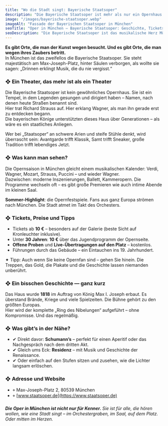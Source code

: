 ```yaml
---
title: "Wo die Stadt singt: Bayerische Staatsoper"
description: "Die Bayerische Staatsoper ist mehr als nur ein Opernhaus. In diesem Artikel erzählen wir von ihrer Geschichte, geben Besuchstipps, Infos zu Ticketpreisen und der besonderen Atmosphäre, die man mindestens einmal erlebt haben sollte."
image: "/images/bayerische-staatsoper.webp"
imageAlt: "Fassade der Bayerischen Staatsoper in München"
seoTitle: "Oper in München — Bayerische Staatsoper: Geschichte, Tickets, Atmosphäre"
seoDescription: "Die Bayerische Staatsoper ist das musikalische Herz Münchens. Atmosphäre, Preise, Geschichte, Tipps und Festspiele – alles, was Sie vor dem Besuch wissen sollten."
---
```


**Es gibt Orte, die man der Kunst wegen besucht. Und es gibt Orte, die man wegen ihres Zaubers betritt.**  
In München ist das zweifellos die Bayerische Staatsoper. Sie steht majestätisch am Max-Joseph-Platz, hinter Säulen verborgen, als wollte sie sagen: „Drinnen erklingt Musik, die du nie vergisst.“

### ❖ Ein Theater, das mehr ist als ein Theater

Die Bayerische Staatsoper ist kein gewöhnliches Opernhaus. Sie ist ein Tempel, in dem Legenden gesungen und dirigiert haben – Namen, nach denen heute Straßen benannt sind.  
Hier trat Richard Strauss auf. Hier erklang Wagner, als man ihn gerade erst zu entdecken begann.  
Die bayerischen Könige unterstützten dieses Haus über Generationen – als wäre es ein staatliches Anliegen.

Wer bei „Staatsoper“ an schwere Arien und steife Stühle denkt, wird überrascht sein: Avantgarde trifft Klassik, Samt trifft Sneaker, große Tradition trifft lebendiges Jetzt.

### ❖ Was kann man sehen?

Die Opernsaison in München gleicht einem musikalischen Kalender: Verdi, Wagner, Mozart, Strauss, Puccini – und wieder Wagner.  
Dazwischen: moderne Inszenierungen, Ballett, Kammeropern. Die Programme wechseln oft – es gibt große Premieren wie auch intime Abende im kleinen Saal.

**Sommer-Highlight**: die Opernfestspiele. Fans aus ganz Europa strömen nach München. Die Stadt atmet im Takt des Orchesters.

### ❖ Tickets, Preise und Tipps

- Tickets ab **10 €** – besonders auf der Galerie (beste Sicht auf Kronleuchter inklusive).
- Unter **30 Jahren**: **10 €** über das Jugendprogramm der Opernseite.
- **Offene Proben** und **Live-Übertragungen auf den Platz** – kostenlos.
- Führungen durch das Gebäude – ein Eintauchen ins 19. Jahrhundert.

✦ Tipp: Auch wenn Sie keine Opernfan sind – gehen Sie hinein. Die Treppen, das Gold, die Plakate und die Geschichte lassen niemanden unberührt.

### ❖ Ein bisschen Geschichte — ganz kurz

Das Haus wurde **1818** im Auftrag von König Max I. Joseph erbaut. Es überstand Brände, Kriege und viele Spielzeiten. Die Bühne gehört zu den größten Europas.  
Hier wird der komplette „Ring des Nibelungen“ aufgeführt – ohne Kompromisse. Und das regelmäßig.

### ❖ Was gibt’s in der Nähe?

- ✔ Direkt davor: **Schumann’s** – perfekt für einen Aperitif oder das Nachgespräch nach dem dritten Akt.
- ✔ Gleich ums Eck: **Residenz** – mit Musik und Geschichte der Renaissance.
- ✔ Oder einfach auf den Stufen sitzen und zusehen, wie die Lichter langsam erlöschen.

### ❖ Adresse und Website

- ⌖ Max-Joseph-Platz 2, 80539 München  
- ⌖ [www.staatsoper.de](https://www.staatsoper.de)

###

_**Die Oper in München ist nicht nur für Kenner.** Sie ist für alle, die hören wollen, wie eine Stadt singt – im Orchestergraben, im Saal, auf dem Platz. Oder mitten im Herzen._
